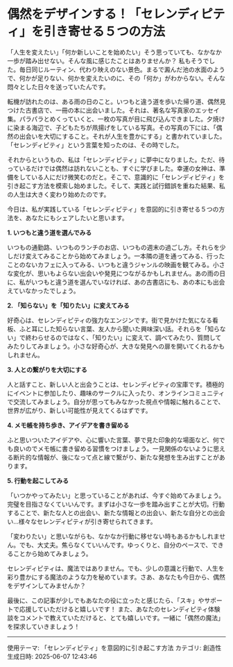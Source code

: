 # 偶然をデザインする！「セレンディピティ」を引き寄せる５つの方法

「人生を変えたい」「何か新しいことを始めたい」そう思っていても、なかなか一歩が踏み出せない。そんな風に感じたことはありませんか？  私もそうでした。毎日同じルーティン、代わり映えのない景色。まるで澱んだ池の水面のようで、何かが足りない、何かを変えたいのに、その「何か」がわからない。そんな悶々とした日々を送っていたんです。

転機が訪れたのは、ある雨の日のこと。いつもと違う道を歩いた帰り道、偶然見つけた古書店で、一冊の本に出会いました。それは、著名な写真家のエッセイ集。パラパラとめくっていくと、一枚の写真が目に飛び込んできました。夕焼けに染まる海辺で、子どもたちが凧揚げをしている写真。その写真の下には、「偶然の出会いを大切にすること。それが人生を豊かにする」と書かれていました。「セレンディピティ」という言葉を知ったのは、その時でした。

それからというもの、私は「セレンディピティ」に夢中になりました。ただ、待っているだけでは偶然は訪れないことも、すぐに学びました。幸運の女神は、準備をしている人にだけ微笑むのだと。そこで、意識的に「セレンディピティ」を引き起こす方法を模索し始めました。そして、実践と試行錯誤を重ねた結果、私の人生は大きく変わり始めたのです。

今日は、私が実践している「セレンディピティ」を意図的に引き寄せる５つの方法を、あなたにもシェアしたいと思います。

**1. いつもと違う道を選んでみる**

いつもの通勤路、いつものランチのお店、いつもの週末の過ごし方。それらを少しだけ変えてみることから始めてみましょう。一本隣の道を通ってみる、行ったことのないカフェに入ってみる、いつもと違うジャンルの映画を観てみる。小さな変化が、思いもよらない出会いや発見につながるかもしれません。あの雨の日に、私がいつもと違う道を選んでいなければ、あの古書店にも、あの本にも出会えていなかったでしょう。

**2.  「知らない」を「知りたい」に変えてみる**

好奇心は、セレンディピティの強力なエンジンです。街で見かけた気になる看板、ふと耳にした知らない言葉、友人から聞いた興味深い話。それらを「知らない」で終わらせるのではなく、「知りたい」に変えて、調べてみたり、質問してみたりしてみましょう。小さな好奇心が、大きな発見への扉を開いてくれるかもしれません。

**3.  人との繋がりを大切にする**

人と話すこと、新しい人と出会うことは、セレンディピティの宝庫です。積極的にイベントに参加したり、趣味のサークルに入ったり、オンラインコミュニティで交流してみましょう。自分が思ってもみなかった視点や情報に触れることで、世界が広がり、新しい可能性が見えてくるはずです。

**4.  メモ帳を持ち歩き、アイデアを書き留める**

ふと思いついたアイデアや、心に響いた言葉、夢で見た印象的な場面など、何でも良いのでメモ帳に書き留める習慣をつけましょう。一見関係のないように思える断片的な情報が、後になって点と線で繋がり、新たな発想を生み出すことがあります。

**5.  行動を起こしてみる**

「いつかやってみたい」と思っていることがあれば、今すぐ始めてみましょう。完璧を目指さなくていいんです。まずは小さな一歩を踏み出すことが大切。行動することで、新たな人との出会い、新たな情報との出会い、新たな自分との出会い…様々なセレンディピティが引き寄せられてきます。

「変わりたい」と思いながらも、なかなか行動に移せない時もあるかもしれません。でも、大丈夫。焦らなくていいんです。ゆっくりと、自分のペースで、できることから始めてみましょう。

セレンディピティは、魔法ではありません。でも、少しの意識と行動で、人生を彩り豊かにする魔法のような力を秘めています。さあ、あなたも今日から、偶然をデザインしてみませんか？

最後に、この記事が少しでもあなたの役に立ったと感じたら、「スキ」やサポートで応援していただけると嬉しいです！ また、あなたのセレンディピティ体験談をコメントで教えていただけると、とても嬉しいです。一緒に「偶然の魔法」を探求していきましょう！

---
使用テーマ: 「セレンディピティ」を意図的に引き起こす方法
カテゴリ: 創造性
生成日時: 2025-06-07 12:43:46
